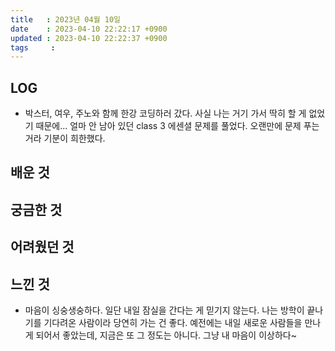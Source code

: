 ```yaml
---
title   : 2023년 04월 10일
date    : 2023-04-10 22:22:17 +0900
updated : 2023-04-10 22:22:37 +0900
tags     : 
---
```

## LOG
- 박스터, 여우, 주노와 함께 한강 코딩하러 갔다. 사실 나는 거기 가서 딱히 할 게 없었기 때문에... 얼마 안 남아 있던 class 3 에센셜 문제를 풀었다. 오랜만에 문제 푸는 거라 기분이 희한했다.

## 배운 것

## 궁금한 것

## 어려웠던 것

## 느낀 것
- 마음이 싱숭생숭하다. 일단 내일 잠실을 간다는 게 믿기지 않는다. 나는 방학이 끝나기를 기다려온 사람이라 당연히 가는 건 좋다. 예전에는 내일 새로운 사람들을 만나게 되어서 좋았는데, 지금은 또 그 정도는 아니다. 그냥 내 마음이 이상하다~
